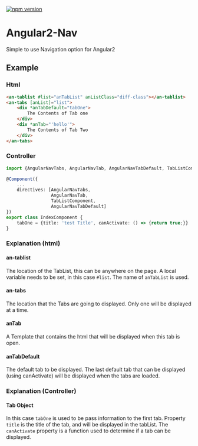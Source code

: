 [![npm version](https://badge.fury.io/js/angular2-nav.svg)](https://badge.fury.io/js/angular2-nav)

# Angular2-Nav

Simple to use Navigation option for Angular2

## Example

### Html
``` html
<an-tablist #list="anTabList" anListClass="diff-class"></an-tablist>
<an-tabs [anList]="list">
    <div *anTabDefault="tabOne">
        The Contents of Tab one
    </div>
    <div *anTab="'hello'">
        The Contents of Tab Two
    </div>
</an-tabs>
```
### Controller
``` ts
import {AngularNavTabs, AngularNavTab, AngularNavTabDefault, TabListComponent} from 'angular2-nav/tabs';

@Component({
    ...
    directives: [AngularNavTabs, 
                 AngularNavTab, 
                 TabListComponent, 
                 AngularNavTabDefault]
})
export class IndexComponent {
    tabOne = {title: 'test Title', canActivate: () => {return true;}}
}
```
### Explanation (html)
#### an-tablist
The location of the TabList, this can be anywhere on the page. A local variable needs to be set, in this case `#list`. The name of `anTabList` is used.
#### an-tabs
The location that the Tabs are going to displayed. Only one will be displayed at a time.
#### anTab
A Template that contains the html that will be displayed when this tab is open.
#### anTabDefault
The default tab to be displayed. The last default tab that can be displayed (using canActivate) will be displayed when the tabs are loaded.
### Explanation (Controller)
#### Tab Object
In this case `tabOne` is used to be pass information to the first tab. Property `title` is the title of the tab, and will be displayed in the tabList. The `canActivate` property is a function used to determine if a tab can be displayed.
